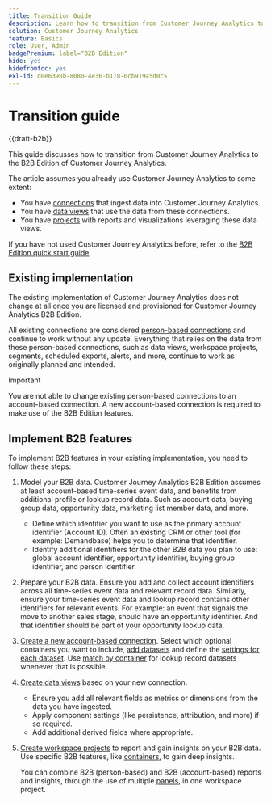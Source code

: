 ```yaml
---
title: Transition Guide
description: Learn how to transition from Customer Journey Analytics to Customer Journey Analytics B2B Edition
solution: Customer Journey Analytics
feature: Basics
role: User, Admin
badgePremium: label="B2B Edition"
hide: yes
hidefromtoc: yes
exl-id: d0e6398b-8080-4e36-b178-0cb91945d0c5
---
```

# Transition guide

{{draft-b2b}}

This guide discusses how to transition from Customer Journey Analytics to the B2B Edition of Customer Journey Analytics.

The article assumes you already use Customer Journey Analytics to some extent:

* You have [connections](/help/connections/overview.md) that ingest data into Customer Journey Analytics.
* You have [data views](/help/data-views/data-views.md) that use the data from these connections.
* You have [projects](/help/analysis-workspace/home.md) with reports and visualizations leveraging these data views.

If you have not used Customer Journey Analytics before, refer to the [B2B Edition quick start guide](cja-b2b-quick-start-guide.md).


## Existing implementation

The existing implementation of Customer Journey Analytics does not change at all once you are licensed and provisioned for Customer Journey Analytics B2B Edition. 

All existing connections are considered [person-based connections](cja-b2b-concepts-features.md#connections-and-identifiers) and continue to work without any update. Everything that relies on the data from these person-based connections, such as data views, workspace projects, segments, scheduled exports, alerts, and more, continue to work as originally planned and intended.

>[!IMPORTANT]
>
>You are not able to change existing person-based connections to an account-based connection. A new account-based connection is required to make use of the B2B Edition features.
>


## Implement B2B features

To implement B2B features in your existing implementation, you need to follow these steps:

1. Model your B2B data. Customer Journey Analytics B2B Edition assumes at least account-based time-series event data, and benefits from additional profile or lookup record data. Such as account data, buying group data, opportunity data, marketing list member data, and more.

   * Define which identifier you want to use as the primary account identifier (Account ID). Often an existing CRM or other tool (for example: Demandbase) helps you to determine that identifier.
   * Identify additional identifiers for the other B2B data you plan to use: global account identifier, opportunity identifier, buying group identifier, and person identifier.

1. Prepare your B2B data. Ensure you add and collect account identifiers across all time-series event data and relevant record data. Similarly, ensure your time-series event data and lookup record contains other identifiers for relevant events. For example: an event that signals the move to another sales stage, should have an opportunity identifier. And that identifier should be part of your opportunity lookup data.

1. [Create a new account-based connection](/help/connections/create-connection.md#account-based-connection). Select which optional containers you want to include, [add datasets](/help/connections/create-connection.md#add-datasets) and define the [settings for each dataset](/help/connections/create-connection.md#dataset-settings). Use [match by container](cja-b2b-concepts-features.md#match-by-container) for lookup record datasets whenever that is possible.

1. [Create data views](/help/data-views/create-dataview.md) based on your new connection. 
 
   * Ensure you add all relevant fields as metrics or dimensions from the data you have ingested. 
   * Apply component settings (like persistence, attribution, and more) if so required. 
   * Add additional derived fields where appropriate. 

1. [Create workspace projects](/help/analysis-workspace/build-workspace-project/create-projects.md) to report and gain insights on your B2B data. Use specific B2B features, like [containers](cja-b2b-concepts-features.md#containers), to gain deep insights. 

   You can combine B2B (person-based) and B2B (account-based) reports and insights, through the use of multiple [panels](/help/analysis-workspace/c-panels/panels.md), in one workspace project.
